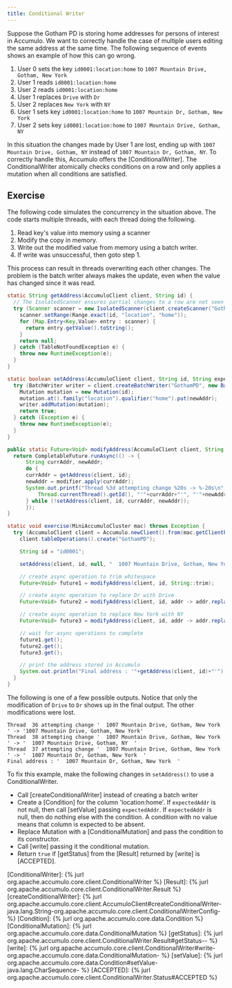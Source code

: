 ```yaml
---
title: Conditional Writer
---
```


Suppose the Gotham PD is storing home addresses for persons of interest in
Accumulo.  We want to correctly handle the case of multiple users editing the
same address at the same time. The following sequence of events shows an example
of how this can go wrong.

 1. User 0 sets the key `id0001:location:home` to `1007 Mountain Drive, Gotham, New York`
 2. User 1 reads `id0001:location:home`
 3. User 2 reads `id0001:location:home`
 4. User 1 replaces `Drive` with `Dr`
 5. User 2 replaces `New York` with `NY`
 6. User 1 sets key `id0001:location:home` to `1007 Mountain Dr, Gotham, New York`
 7. User 2 sets key `id0001:location:home` to `1007 Mountain Drive, Gotham, NY`

In this situation the changes made by User 1 are lost, ending up with `1007
Mountain Drive, Gotham, NY` instead of `1007 Mountain Dr, Gotham, NY`.  To
correctly handle this, Accumulo offers the [ConditionalWriter].  The
ConditionalWriter atomically checks conditions on a row and only applies a
mutation when all conditions are satisfied.

## Exercise

The following code simulates the concurrency in the situation above.  The code
starts multiple threads, with each thread doing the following.

 1. Read key's value into memory using a scanner
 2. Modify the copy in memory.
 3. Write out the modified value from memory using a batch writer.
 4. If write was unsuccessful, then goto step 1.

This process can result in threads overwriting each other changes.  The problem
is the batch writer always makes the update, even when the value has
changed since it was read.

```java
static String getAddress(AccumuloClient client, String id) {
  // The IsolatedScanner ensures partial changes to a row are not seen
  try (Scanner scanner = new IsolatedScanner(client.createScanner("GothamPD", Authorizations.EMPTY))) {
    scanner.setRange(Range.exact(id, "location", "home"));
    for (Map.Entry<Key,Value> entry : scanner) {
      return entry.getValue().toString();
    }
    return null;
  } catch (TableNotFoundException e) {
    throw new RuntimeException(e);
  }
}

static boolean setAddress(AccumuloClient client, String id, String expectedAddr, String newAddr) {
  try (BatchWriter writer = client.createBatchWriter("GothamPD", new BatchWriterConfig())) {
    Mutation mutation = new Mutation(id);
    mutation.at().family("location").qualifier("home").put(newAddr);
    writer.addMutation(mutation);
    return true;
  } catch (Exception e) {
    throw new RuntimeException(e);
  }
}

public static Future<Void> modifyAddress(AccumuloClient client, String id, Function<String,String> modifier) {
  return CompletableFuture.runAsync(() -> {
      String currAddr, newAddr;
      do {
      currAddr = getAddress(client, id);
      newAddr = modifier.apply(currAddr);
      System.out.printf("Thread %3d attempting change %20s -> %-20s\n",
          Thread.currentThread().getId(), "'"+currAddr+"'", "'"+newAddr+"'");
      } while (!setAddress(client, id, currAddr, newAddr));
      });
}

static void exercise(MiniAccumuloCluster mac) throws Exception {
  try (AccumuloClient client = Accumulo.newClient().from(mac.getClientProperties()).build()) {
    client.tableOperations().create("GothamPD");

    String id = "id0001";

    setAddress(client, id, null, "  1007 Mountain Drive, Gotham, New York  ");

    // create async operation to trim whitespace
    Future<Void> future1 = modifyAddress(client, id, String::trim);

    // create async operation to replace Dr with Drive
    Future<Void> future2 = modifyAddress(client, id, addr -> addr.replace("Drive", "Dr"));

    // create async operation to replace New York with NY
    Future<Void> future3 = modifyAddress(client, id, addr -> addr.replace("New York", "NY"));

    // wait for async operations to complete
    future1.get();
    future2.get();
    future3.get();

    // print the address stored in Accumulo
    System.out.println("Final address : '"+getAddress(client, id)+"'");
  }
}
```

The following is one of a few possible outputs.  Notice that only the
modification of `Drive` to `Dr` shows up in the final output.  The other
modifications were lost.

```
Thread  36 attempting change '  1007 Mountain Drive, Gotham, New York  ' -> '1007 Mountain Drive, Gotham, New York'
Thread  38 attempting change '  1007 Mountain Drive, Gotham, New York  ' -> '  1007 Mountain Drive, Gotham, NY  '
Thread  37 attempting change '  1007 Mountain Drive, Gotham, New York  ' -> '  1007 Mountain Dr, Gotham, New York  '
Final address : '  1007 Mountain Dr, Gotham, New York  '
```

To fix this example, make the following changes in `setAddress()` to use a
ConditionalWriter.

 * Call [createConditionalWriter] instead of creating a batch writer
 * Create a [Condition] for the column 'location:home'.  If `expectedAddr` is not null, then call [setValue] passing `expectedAddr`.  If `expectedAddr` is null, then do nothing else with the condition. A condition with no value means that column is expected to be absent.
 * Replace Mutation with a [ConditionalMutation] and pass the condition to its constructor.
 * Call [write] passing it the conditional mutation.
 * Return `true` if [getStatus] from the [Result] returned by [write] is [ACCEPTED].

[ConditionalWriter]: {% jurl org.apache.accumulo.core.client.ConditionalWriter %}
[Result]: {% jurl org.apache.accumulo.core.client.ConditionalWriter.Result %}
[createConditionalWriter]: {% jurl org.apache.accumulo.core.client.AccumuloClient#createConditionalWriter-java.lang.String-org.apache.accumulo.core.client.ConditionalWriterConfig- %}
[Condition]: {% jurl org.apache.accumulo.core.data.Condition %}
[ConditionalMutation]: {% jurl org.apache.accumulo.core.data.ConditionalMutation %}
[getStatus]: {% jurl org.apache.accumulo.core.client.ConditionalWriter.Result#getStatus-- %}
[write]: {% jurl org.apache.accumulo.core.client.ConditionalWriter#write-org.apache.accumulo.core.data.ConditionalMutation- %}
[setValue]: {% jurl org.apache.accumulo.core.data.Condition#setValue-java.lang.CharSequence- %}
[ACCEPTED]: {% jurl org.apache.accumulo.core.client.ConditionalWriter.Status#ACCEPTED %}
